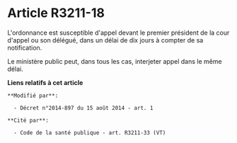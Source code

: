 # Article R3211-18

L'ordonnance est susceptible d'appel devant le premier président de la cour d'appel ou son délégué, dans un délai de dix
jours à compter de sa notification. 

Le ministère public peut, dans tous les cas, interjeter appel dans le même délai.

**Liens relatifs à cet article**

	**Modifié par**:

	  - Décret n°2014-897 du 15 août 2014 - art. 1

	**Cité par**:

	  - Code de la santé publique - art. R3211-33 (VT)
